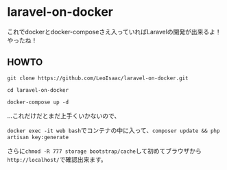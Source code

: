 # laravel-on-docker
これでdockerとdocker-composeさえ入っていればLaravelの開発が出来るよ！やったね！


## HOWTO
`git clone https://github.com/LeoIsaac/laravel-on-docker.git`

`cd laravel-on-docker`

`docker-compose up -d`

...これだけだとまだ上手くいかないので、

`docker exec -it web bash`でコンテナの中に入って、`composer update && php artisan key:generate`

さらに`chmod -R 777 storage bootstrap/cache`して初めてブラウザから`http://localhost/`で確認出来ます。
